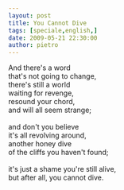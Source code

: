 ```yaml
---
layout: post
title: You Cannot Dive
tags: [speciale,english,]
date: 2009-05-21 22:30:00
author: pietro
---
```

And there's a word<br/>that's not going to change,<br/>there's still a world<br/>waiting for revenge,<br/>resound your chord,<br/>and will all seem strange;<br/><br/>and don't you believe<br/>it's all revolving around,<br/>another honey dive<br/>of the cliffs you haven't found;<br/><br/>it's just a shame you're still alive,<br/>but after all, you cannot dive.
